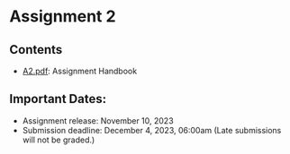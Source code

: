 # Assignment 2

## Contents
- [A2.pdf](A2.pdf): Assignment Handbook

## Important Dates:
- Assignment release: November 10, 2023
- Submission deadline: December 4, 2023, 06:00am (Late submissions will not be graded.)
